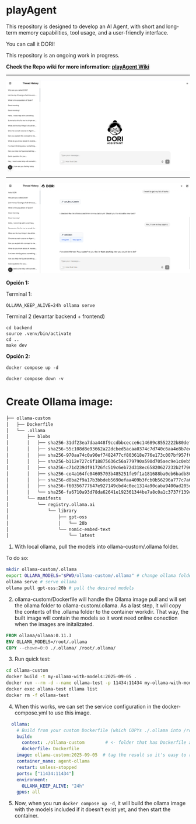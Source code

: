 # playAgent

This repository is designed to develop an AI Agent, with short and long-term memory capabilities, tool usage, and a user-friendly interface. 

You can call it DORI!

This repository is an ongoing work in progress.

**Check the Repo wiki for more information: [playAgent Wiki](https://github.com/iriacardiel/playAgent/wiki)**

---

![alt text](media/DORI_Home.png)

---

![alt text](media/DORI_Chat.png)

**Opción 1:**

Terminal 1:

```
OLLAMA_KEEP_ALIVE=24h ollama serve
```


Terminal 2 (levantar backend + frontend)

```
cd backend
source .venv/bin/activate
cd ..
make dev
```

**Opción 2:**

```
docker compose up -d
```

```
docker compose down -v
```


# Create Ollama image:


```bash
├── ollama-custom
│   ├── Dockerfile
│   └── .ollama
│       ├── blobs
│       │   ├── sha256-31df23ea7daa448f9ccdbbcecce6c14689c8552222b80defd3830707c0139d4f
│       │   ├── sha256-55c108d8e93662a22dcbed5acaa0374c7d740c6aa4e8b7eee7ae77ed7dc72a25
│       │   ├── sha256-970aa74c0a90ef7482477cf803618e776e173c007bf957f635f1015bfcfef0e6
│       │   ├── sha256-b112e727c6f18875636c56a779790a590d705aec9e1c0eb5a97d51fc2a778583
│       │   ├── sha256-c71d239df91726fc519c6eb72d318ec65820627232b2f796219e87dcf35d0ab4
│       │   ├── sha256-ce4a164fc04605703b485251fe9f1a181688ba0eb6badb80cc6335c0de17ca0d
│       │   ├── sha256-d8ba2f9a17b3bbdeb5690efaa409b3fcb0b56296a777c7a69c78aa33bbddf182
│       │   ├── sha256-f60356777647e927149cbd4c0ec1314a90caba9400ad205ddc4ce47ed001c2d6
│       │   └── sha256-fa6710a93d78da62641e192361344be7a8c0a1c3737f139cf89f20ce1626b99c
│       └── manifests
│           └── registry.ollama.ai
│               └── library
│                   ├── gpt-oss
│                   │   └── 20b
│                   └── nomic-embed-text
│                       └── latest
```

1. With local ollama, pull the models into ollama-custom/.ollama folder.

To do so:
```bash
mkdir ollama-custom/.ollama
export OLLAMA_MODELS="$PWD/ollama-custom/.ollama" # change ollama folder temporally
ollama serve # serve ollama
ollama pull gpt-oss:20b # pull the desired models
```

2. ollama-custom/Dockerfile will handle the Ollama image pull and will set the ollama folder to ollama-custom/.ollama. As a last step, it will copy the contents of the .ollama folder to the container workdir. That way, the built image will contain the models so it wont need online conection when the images are initalizated.


```Dockerfile
FROM ollama/ollama:0.11.3
ENV OLLAMA_MODELS=/root/.ollama
COPY --chown=0:0 ./.ollama/ /root/.ollama/
```

3. Run quick test:

```bash
cd ollama-custom
docker build -t my-ollama-with-models:2025-09-05 .
docker run --rm -d --name ollama-test -p 11434:11434 my-ollama-with-models:2025-09-05
docker exec ollama-test ollama list
docker rm -f ollama-test
```

4. When this works, we can set the service configuration in the docker-compose.yml to use this image.

```yaml
  ollama:
    # Build from your custom Dockerfile (which COPYs ./.ollama into /root/.ollama)
    build:
      context: ./ollama-custom        # <- folder that has Dockerfile and .ollama/
      dockerfile: Dockerfile
    image: ollama-custom:2025-09-05  # tag the result so it's easy to reference/save
    container_name: agent-ollama
    restart: unless-stopped
    ports: ["11434:11434"]
    environment:
      OLLAMA_KEEP_ALIVE: "24h"
    gpus: all
```

5. Now, when you run `docker compose up -d`, it will build the ollama image with the models included if it doesn't exist yet, and then start the container.
